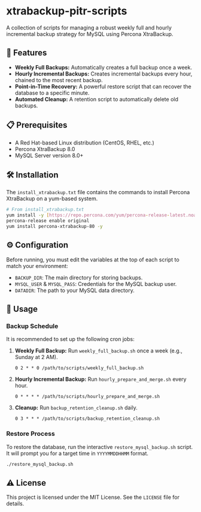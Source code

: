 # xtrabackup-pitr-scripts
A collection of scripts for managing a robust weekly full and hourly incremental backup strategy for MySQL using Percona XtraBackup.

## 🚀 Features

-   **Weekly Full Backups:** Automatically creates a full backup once a week.
-   **Hourly Incremental Backups:** Creates incremental backups every hour, chained to the most recent backup.
-   **Point-in-Time Recovery:** A powerful restore script that can recover the database to a specific minute.
-   **Automated Cleanup:** A retention script to automatically delete old backups.

## 📋 Prerequisites

-   A Red Hat-based Linux distribution (CentOS, RHEL, etc.)
-   Percona XtraBackup 8.0
-   MySQL Server version 8.0+

## 🛠️ Installation

The `install_xtrabackup.txt` file contains the commands to install Percona XtraBackup on a yum-based system.

```bash
# From install_xtrabackup.txt
yum install -y [https://repo.percona.com/yum/percona-release-latest.noarch.rpm](https://repo.percona.com/yum/percona-release-latest.noarch.rpm)
percona-release enable original
yum install percona-xtrabackup-80 -y
```

## ⚙️ Configuration

Before running, you must edit the variables at the top of each script to match your environment:

-   `BACKUP_DIR`: The main directory for storing backups.
-   `MYSQL_USER` & `MYSQL_PASS`: Credentials for the MySQL backup user.
-   `DATADIR`: The path to your MySQL data directory.

## 📜 Usage

### Backup Schedule

It is recommended to set up the following cron jobs:

1.  **Weekly Full Backup:** Run `weekly_full_backup.sh` once a week (e.g., Sunday at 2 AM).
    ```cron
    0 2 * * 0 /path/to/scripts/weekly_full_backup.sh
    ```

2.  **Hourly Incremental Backup:** Run `hourly_prepare_and_merge.sh` every hour.
    ```cron
    0 * * * * /path/to/scripts/hourly_prepare_and_merge.sh
    ```

3.  **Cleanup:** Run `backup_retention_cleanup.sh` daily.
    ```cron
    0 3 * * * /path/to/scripts/backup_retention_cleanup.sh
    ```

### Restore Process

To restore the database, run the interactive `restore_mysql_backup.sh` script. It will prompt you for a target time in `YYYYMMDDHHMM` format.

```bash
./restore_mysql_backup.sh
```

## ⚠️ License

This project is licensed under the MIT License. See the `LICENSE` file for details.

